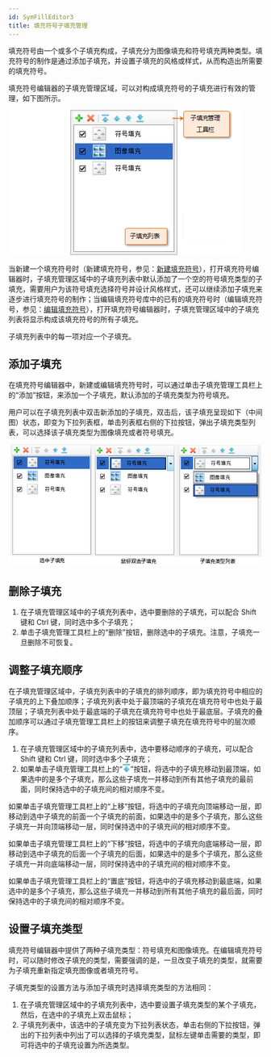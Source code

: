 ```yaml
---
id: SymFillEditor3
title: 填充符号子填充管理
---
```

填充符号由一个或多个子填充构成，子填充分为图像填充和符号填充两种类型。填充符号的制作是通过添加子填充，并设置子填充的风格或样式，从而构造出所需要的填充符号。

填充符号编辑器的子填充管理区域，可以对构成填充符号的子填充进行有效的管理，如下图所示。

![](img/SymFillEditor3t1.png)  

  
当新建一个填充符号时（新建填充符号，参见：[新建填充符号](SymFillManager5)），打开填充符号编辑器时，子填充管理区域中的子填充列表中默认添加了一个空的符号填充类型的子填充，需要用户为该符号填充选择符号并设计风格样式，还可以继续添加子填充来逐步进行填充符号的制作；当编辑填充符号库中的已有的填充符号时（编辑填充符号，参见：[编辑填充符号](SymFillManager6)），打开填充符号编辑器时，子填充管理区域中的子填充列表将显示构成该填充符号的所有子填充。

子填充列表中的每一项对应一个子填充。

## 添加子填充

在填充符号编辑器中，新建或编辑填充符号时，可以通过单击子填充管理工具栏上的“添加”按钮，来添加一个子填充，默认添加的子填充类型为符号填充。

用户可以在子填充列表中双击新添加的子填充，双击后，该子填充呈现如下（中间图）状态，即变为下拉列表框，单击列表框右侧的下拉按钮，弹出子填充类型列表，可以选择该子填充类型为图像填充或者符号填充。

![](img/SymFillEditor3t2.png)  

## 删除子填充

1. 在子填充管理区域中的子填充列表中，选中要删除的子填充，可以配合 Shift 键和 Ctrl 键，同时选中多个子填充；
2. 单击子填充管理工具栏上的“删除”按钮，删除选中的子填充。注意，子填充一旦删除不可恢复。

## 调整子填充顺序

在子填充管理区域中，子填充列表中的子填充的排列顺序，即为填充符号中相应的子填充的上下叠加顺序；子填充列表中处于最顶端的子填充在填充符号中也处于最顶层；子填充列表中处于最底端的子填充在填充符号中也处于最底层。子填充的叠加顺序可以通过子填充管理工具栏上的按钮来调整子填充在填充符号中的层次顺序。

1. 在子填充管理区域中的子填充列表中，选中要移动顺序的子填充，可以配合 Shift 键和 Ctrl 键，同时选中多个子填充；
2. 如果单击子填充管理工具栏上的“![](img/Image_MoveToTop.png)”按钮，将选中的子填充移动到最顶端，如果选中的是多个子填充，那么这些子填充一并移动到所有其他子填充的最前面，同时保持选中的子填充间的相对顺序不变。 

如果单击子填充管理工具栏上的“上移”按钮，将选中的子填充向顶端移动一层，即移动到选中子填充的前面一个子填充的前面，如果选中的是多个子填充，那么这些子填充一并向顶端移动一层，同时保持选中的子填充间的相对顺序不变。

如果单击子填充管理工具栏上的“下移”按钮，将选中的子填充向底端移动一层，即移动到选中子填充的后面一个子填充的后面，如果选中的是多个子填充，那么这些子填充一并向底端移动一层，同时保持选中的子填充间的相对顺序不变。

如果单击子填充管理工具栏上的“置底”按钮，将选中的子填充移动到最底端，如果选中的是多个子填充，那么这些子填充一并移动到所有其他子填充的最后面，同时保持选中的子填充间的相对顺序不变。

## 设置子填充类型

填充符号编辑器中提供了两种子填充类型：符号填充和图像填充。在编辑填充符号时，可以随时修改子填充的类型，需要强调的是，一旦改变子填充的类型，就需要为子填充重新指定填充图像或者填充符号。

子填充类型的设置方法与添加子填充时选择填充类型的方法相同：

1. 在子填充管理区域中的子填充列表中，选中要设置子填充类型的某个子填充，然后，在选中的子填充上双击鼠标；
2. 子填充列表中，该选中的子填充变为下拉列表状态，单击右侧的下拉按钮，弹出的下拉列表中列出了可以选择的子填充类型，鼠标左键单击需要的类型，即可将选中的子填充设置为所选类型。


